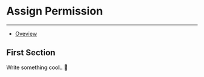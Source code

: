 # Assign Permission

---

- [Oveview](#overview)

<a name="overview"></a>
## First Section

Write something cool.. 🦊
